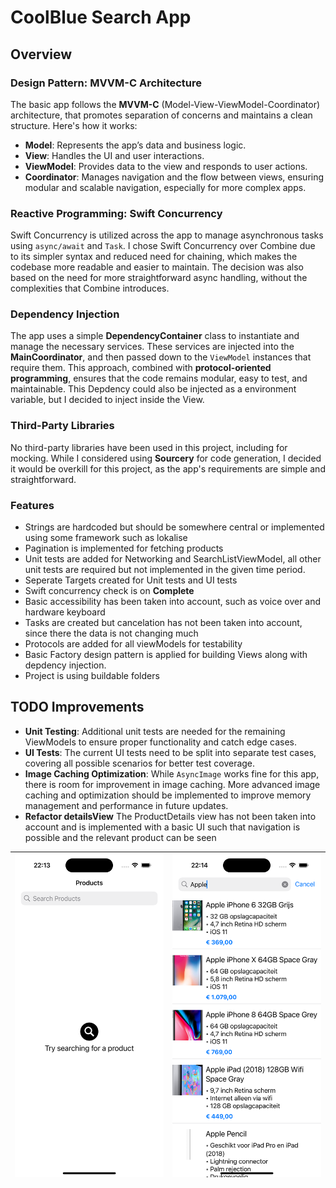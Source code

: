 # CoolBlue Search App

## Overview

### Design Pattern: MVVM-C Architecture
The basic app follows the **MVVM-C** (Model-View-ViewModel-Coordinator) architecture, that promotes separation of concerns and maintains a clean structure. Here's how it works:

- **Model**: Represents the app’s data and business logic.
- **View**: Handles the UI and user interactions.
- **ViewModel**: Provides data to the view and responds to user actions.
- **Coordinator**: Manages navigation and the flow between views, ensuring modular and scalable navigation, especially for more complex apps.

### Reactive Programming: Swift Concurrency
Swift Concurrency is utilized across the app to manage asynchronous tasks using `async/await` and `Task`. I chose Swift Concurrency over Combine due to its simpler syntax and reduced need for chaining, which makes the codebase more readable and easier to maintain. The decision was also based on the need for more straightforward async handling, without the complexities that Combine introduces.

### Dependency Injection
The app uses a simple **DependencyContainer** class to instantiate and manage the necessary services. These services are injected into the **MainCoordinator**, and then passed down to the `ViewModel` instances that require them. This approach, combined with **protocol-oriented programming**, ensures that the code remains modular, easy to test, and maintainable. This Depdency could also be injected as a environment variable, but I decided to inject inside the View.

### Third-Party Libraries
No third-party libraries have been used in this project, including for mocking. While I considered using **Sourcery** for code generation, I decided it would be overkill for this project, as the app's requirements are simple and straightforward.

### Features
- Strings are hardcoded but should be somewhere central or implemented using some framework such as lokalise 
- Pagination is implemented for fetching products
- Unit tests are added for Networking and SearchListViewModel, all other unit tests are required but not implemented in the given time period.
- Seperate Targets created for Unit tests and UI tests
- Swift concurrency check is on **Complete**
- Basic accessibility has been taken into account, such as voice over and hardware keyboard
- Tasks are created but cancelation has not been taken into account, since there the data is not changing much
- Protocols are added for all viewModels for testability
- Basic Factory design pattern is applied for building Views along with depdency injection.
- Project is using buildable folders


## TODO Improvements

- **Unit Testing**: Additional unit tests are needed for the remaining ViewModels to ensure proper functionality and catch edge cases.
- **UI Tests**: The current UI tests need to be split into separate test cases, covering all possible scenarios for better test coverage.
- **Image Caching Optimization**: While `AsyncImage` works fine for this app, there is room for improvement in image caching. More advanced image caching and optimization should be implemented to improve memory management and performance in future updates.
- **Refactor detailsView** The ProductDetails view has not been taken into account and is implemented with a basic UI such that navigation is possible and the relevant product can be seen



| ![SearchListView](images/SearchListView.png) | ![SearchProducts](images/Search%20products.png) |
|-----------------------------------------------|-----------------------------------------------|
